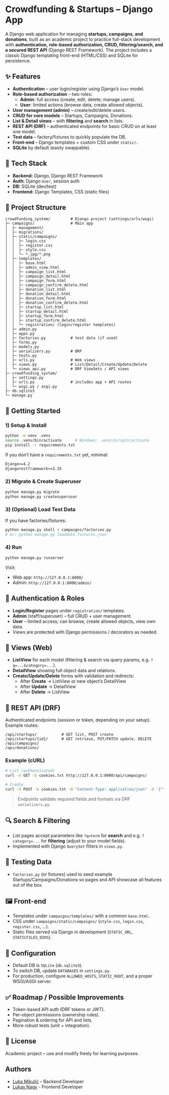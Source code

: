 # Crowdfunding & Startups – Django App

A Django web application for managing **startups, campaigns, and donations**, built as an academic project to practice full-stack development with **authentication, role-based authorization, CRUD, filtering/search, and a secured REST API** (Django REST Framework). The project includes a classic Django templating front-end (HTML/CSS) and SQLite for persistence.

## ✨ Features

- **Authentication** – user login/register using Django’s `User` model.  
- **Role-based authorization** – two roles:
  - **Admin**: full access (create, edit, delete; manage users).  
  - **User**: limited actions (browse data, create allowed objects).
- **User management (admin)** – create/edit/delete users.
- **CRUD for core models** – Startups, Campaigns, Donations.  
- **List & Detail views** – with **filtering** and **search** in lists.  
- **REST API (DRF)** – authenticated endpoints for basic CRUD on at least one model.  
- **Test data** – factory/fixtures to quickly populate the DB.  
- **Front-end** – Django templates + custom CSS under `static/`.  
- **SQLite** by default (easily swappable).

## 🧱 Tech Stack

- **Backend:** Django, Django REST Framework  
- **Auth:** Django `User`, session auth  
- **DB:** SQLite (dev/test)  
- **Frontend:** Django Templates, CSS (static files)  

## 📁 Project Structure

```
crowdfunding_system/         # Django project (settings/urls/wsgi)
├─ campaigns/                # Main app
│  ├─ management/
│  ├─ migrations/
│  ├─ static/campaigns/
│  │  ├─ login.css
│  │  ├─ register.css
│  │  ├─ style.css
│  │  └─ *.jpg/*.png
│  ├─ templates/
│  │  ├─ base.html
│  │  ├─ admin_view.html
│  │  ├─ campaign_list.html
│  │  ├─ campaign_detail.html
│  │  ├─ campaign_form.html
│  │  ├─ campaign_confirm_delete.html
│  │  ├─ donation_list.html
│  │  ├─ donation_detail.html
│  │  ├─ donation_form.html
│  │  ├─ donation_confirm_delete.html
│  │  ├─ startup_list.html
│  │  ├─ startup_detail.html
│  │  ├─ startup_form.html
│  │  ├─ startup_confirm_delete.html
│  │  └─ registration/ (login/register templates)
│  ├─ admin.py
│  ├─ apps.py
│  ├─ factories.py           # test data (if used)
│  ├─ forms.py
│  ├─ models.py
│  ├─ serializers.py         # DRF
│  ├─ tests.py
│  ├─ urls.py                # Web views
│  ├─ views.py               # List/Detail/Create/Update/Delete
│  └─ views_api.py           # DRF ViewSets / API views
├─ crowdfunding_system/
│  ├─ settings.py
│  ├─ urls.py                # includes app + API routes
│  └─ wsgi.py / asgi.py
├─ db.sqlite3
└─ manage.py
```

## 🚀 Getting Started

### 1) Setup & Install
```bash
python -m venv .venv
source .venv/bin/activate      # Windows: .venv\Scripts\activate
pip install -r requirements.txt
```

If you don’t have a `requirements.txt` yet, minimal:
```txt
Django>=4.2
djangorestframework>=3.15
```

### 2) Migrate & Create Superuser
```bash
python manage.py migrate
python manage.py createsuperuser
```

### 3) (Optional) Load Test Data
If you have factories/fixtures:
```bash
python manage.py shell < campaigns/factories.py
# or: python manage.py loaddata fixtures.json
```

### 4) Run
```bash
python manage.py runserver
```
Visit:
- Web app: `http://127.0.0.1:8000/`
- Admin: `http://127.0.0.1:8000/admin/`

## 🔐 Authentication & Roles

- **Login/Register** pages under `registration/` templates.  
- **Admin** (staff/superuser) – full CRUD + user management.  
- **User** – limited access; can browse, create allowed objects, view own data.  
- Views are protected with Django permissions / decorators as needed.

## 🧭 Views (Web)

- **ListView** for each model (filtering & search via query params, e.g. `?q=...&category=...`).  
- **DetailView** showing full object data and relations.  
- **Create/Update/Delete** forms with validation and redirects:
  - After **Create** → ListView or new object’s DetailView  
  - After **Update** → DetailView  
  - After **Delete** → ListView

## 📡 REST API (DRF)

Authenticated endpoints (session or token, depending on your setup). Example routes:

```
/api/startups/           # GET list, POST create
/api/startups/{id}/      # GET retrieve, PUT/PATCH update, DELETE
/api/campaigns/
/api/donations/
```

### Example (cURL)
```bash
# List (authenticated)
curl -X GET -b cookies.txt http://127.0.0.1:8000/api/campaigns/

# Create
curl -X POST -b cookies.txt -H "Content-Type: application/json" -d '{"title":"Clean Water","goal":5000,"startup":1}' http://127.0.0.1:8000/api/campaigns/
```

> Endpoints validate required fields and formats via DRF `serializers.py`.

## 🔍 Search & Filtering

- List pages accept parameters like `?q=term` for **search** and e.g. `?category=...` for **filtering** (adjust to your model fields).
- Implemented with Django `QuerySet` filters in `views.py`.

## 🧪 Testing Data

- `factories.py` (or fixtures) used to seed example Startups/Campaigns/Donations so pages and API showcase all features out of the box.

## 🖼️ Front-end

- Templates under `campaigns/templates/` with a common `base.html`.  
- CSS under `campaigns/static/campaigns/` (`style.css`, `login.css`, `register.css`, …).  
- Static files served via Django in development (`STATIC_URL`, `STATICFILES_DIRS`).

## 🔧 Configuration

- Default DB is `SQLite` (`db.sqlite3`).  
- To switch DB, update `DATABASES` in `settings.py`.  
- For production, configure `ALLOWED_HOSTS`, `STATIC_ROOT`, and a proper WSGI/ASGI server.

## ✅ Roadmap / Possible Improvements

- Token-based API auth (DRF tokens or JWT).  
- Per-object permissions (ownership rules).  
- Pagination & ordering for API and lists.  
- More robust tests (unit + integration).  

## 📜 License

Academic project – use and modify freely for learning purposes.

## Authors

- [Luka Mikulić](https://github.com/luksha14) – Backend Developer
- [Lukas Nagy](https://github.com/KasluGyna) - Frontend Developer
